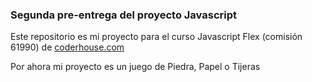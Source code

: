 ### Segunda pre-entrega del proyecto Javascript

Este repositorio es mi proyecto para el curso Javascript Flex (comisión 61990) de [coderhouse.com](https://coderhouse.com/)

Por ahora mi proyecto es un juego de Piedra, Papel o Tijeras